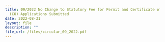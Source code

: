 ```yaml
---
title: 09/2022 No Change to Statutory Fee for Permit and Certificate of Origin
  (CO) Applications Submitted
date: 2022-08-31
layout: file
description: ""
file_url: /files/circular_09_2022.pdf
---
```



